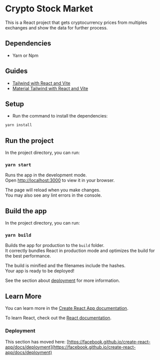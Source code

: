 # Crypto Stock Market

This is a React project that gets cryptocurrency prices from multiples exchanges and show the data for further process.

## Dependencies

- Yarn or Npm

## Guides

- [Tailwind with React and Vite](https://tailwindcss.com/docs/guides/vite)
- [Material Tailwind with React and Vite](https://www.material-tailwind.com/docs/html/guide/react-vite)

## Setup

- Run the command to install the dependencies:

```bash
yarn install
```

## Run the project

In the project directory, you can run:

### `yarn start`

Runs the app in the development mode.\
Open [http://localhost:3000](http://localhost:3000) to view it in your browser.

The page will reload when you make changes.\
You may also see any lint errors in the console.

## Build the app

In the project directory, you can run:

### `yarn build`

Builds the app for production to the `build` folder.\
It correctly bundles React in production mode and optimizes the build for the best performance.

The build is minified and the filenames include the hashes.\
Your app is ready to be deployed!

See the section about [deployment](https://facebook.github.io/create-react-app/docs/deployment) for more information.

## Learn More

You can learn more in the [Create React App documentation](https://facebook.github.io/create-react-app/docs/getting-started).

To learn React, check out the [React documentation](https://reactjs.org/).

### Deployment

This section has moved here: [https://facebook.github.io/create-react-app/docs/deployment](https://facebook.github.io/create-react-app/docs/deployment)
